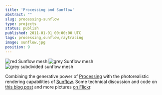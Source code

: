 ```yaml
---
title: 'Processing and Sunflow'
abstract: ""
slug: processing-sunflow
type: projects
status: publish
published: 2011-01-01 00:00:00 UTC
tags: processing,sunflow,raytracing
image: sunflow.jpg
position: 9
---
```


![red Sunflow
mesh](/images/sunflowtestrender3_5482121704_o.png)
![grey Sunflow
mesh](/images/sunflowtestrender2_5481521239_o.png)
![grey subdivided sunflow
mesh](/images/1904_5837603852_o.png)

<span class="ql-cursor">﻿</span>Combining the generative power of
[Processing][1] with the photorealistic rendering
capabilities of [Sunflow][2]. Some technical
discussion and code on [this blog
post](/blog/sunflow-and-processing-the-basics/) and
more pictures [on Flickr][3].



[1]: http://processing.org/
[2]: http://sunflow.sourceforge.net/
[3]: https://www.flickr.com/photos/53111802@N05/sets/72157626846474925/
